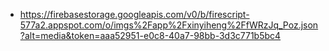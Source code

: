 - https://firebasestorage.googleapis.com/v0/b/firescript-577a2.appspot.com/o/imgs%2Fapp%2Fxinyiheng%2FfWRzJq_Poz.json?alt=media&token=aaa52951-e0c8-40a7-98bb-3d3c771b5bc4

